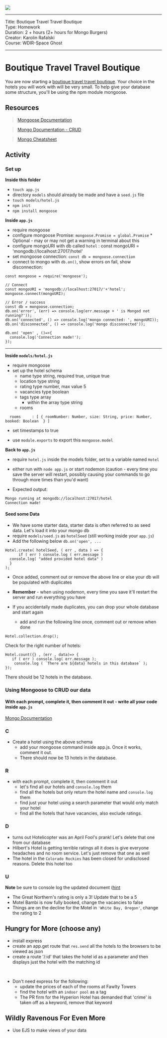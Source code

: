 ![](https://git.generalassemb.ly/Web-Development-Immersive-Remote/WDIR-Outrun/blob/master/ga_cog.png)

---
Title: Boutique Travel Travel Boutique<br>
Type: Homework<br>
Duration: 2 + hours (2+ hours for Mongo Burgers) <br>
Creator: Karolin Rafalski <br>
Course: WDIR-Space Ghost<br>

---

# Boutique Travel Travel Boutique

You are now starting a [boutique travel travel boutique](http://pushing-daisies.wikia.com/wiki/Boutique_Travel_Travel_Boutique). Your choice in the hotels you will work with will be very small. To help give your database some structure, you'll be using the npm module mongoose.

## Resources
> [Mongoose Documentation](http://mongoosejs.com/docs/guide.html)

> [Mongo Documentation - CRUD](https://docs.mongodb.com/manual/crud/)

> [Mongo Cheatsheet](../Mongo_Cheatsheet.md)


## Activity

### Set up

**Inside this folder**
- `touch app.js`
- directory `models` should already be made and have a `seed.js` file
- `touch models/hotel.js`
- `npm init`
- `npm install mongoose`

**Inside `app.js`**
- require mongoose
- configure mongoose Promise: `mongoose.Promise = global.Promise` * Optional - may or may not get a warning in terminal about this
- configure mongoURI with db called `hotel` : const mongoURI  = 'mongodb://localhost:27017/hotel'
- set mongoose connection: `const db = mongoose.connection`
- connect to mongo with `db.on()`, show errors on fail, show disconnection:

```
const mongoose = require('mongoose');

// Connect
const mongoURI = 'mongodb://localhost:27017/'+'hotel';
mongoose.connect(mongoURI);

// Error / success
const db = mongoose.connection;
db.on('error', (err) => console.log(err.message + ' is Mongod not running?'));
db.on('connected', () => console.log('mongo connected: ', mongoURI));
db.on('disconnected', () => console.log('mongo disconnected'));

db.on( 'open' , ()=>{
  console.log('Connection made!');
});
```

<hr>

**Inside `models/hotel.js`**

- require mongoose
- set up the hotel schema
  - name type string, required true, unique true
  - location type string
  - rating type number, max value 5
  - vacancies type boolean
  - tags type array
    - within the array  type string
  - rooms

```
  rooms     : [ { roomNumber: Number, size: String, price: Number, booked: Boolean  } ]
```
 - set timestamps to true

- use `module.exports` to export this `mongoose.model`

**Back to `app.js`**
- require `hotel.js` inside the models folder, set to a variable named `Hotel`

- either run with `node app.js` or start nodemon (caution - every time you save the server will restart, possibly causing your commands to go through more times than you'd want)
 - Expected output:

 ```
Mongo running at mongodb://localhost:27017/hotel
Connection made!
```

#### Seed some Data

- We have some starter data, starter data is often referred to as seed data. Let's load it into your mongo db
- require `models/seed.js` as `hotelSeed` (still working inside your `app.js`)
- Add the following below `db.on('open', ...`

```
Hotel.create( hotelSeed, ( err , data ) => {
      if ( err ) console.log ( err.message )
  console.log( "added provided hotel data" )
  }
);
```

- Once added, comment out or remove the above line or else your db will be populated with duplicates
- **Remember** - when using nodemon, every time you save it'll restart the server and run everything you have

- If you accidentally made duplicates, you can drop your whole database and start again
  - add and run the following line once, comment out or remove when done
```
Hotel.collection.drop();
```

Check for the right number of hotels:

```
Hotel.count({} , (err , data)=> {
   if ( err ) console.log( err.message );
    console.log ( `There are ${data} hotels in this database` );
});
```

There should be 12 hotels in the database.

### Using Mongoose to CRUD our data

#### With each prompt, complete it, then comment it out - write all your code inside `app.js`
[Mongo Documentation](https://docs.mongodb.com/manual/crud/)

### C

- Create a hotel using the above schema
  - add your mongoose command inside app.js. Once it works, comment it out.
  - There should now be 13 hotels in the database.

### R
- with each prompt, complete it, then comment it out
  - let's find all our hotels and `console.log` them
  - find all the hotels but only return the hotel name and `console.log` them
  - find just your hotel using a search parameter that would only match your hotel
  - find all the hotels that have vacancies, also exclude ratings.

### D
- turns out Hotelicopter was an April Fool's prank! Let's delete that one from our database
- Hilbert's Hotel is getting terrible ratings all it does is give everyone headaches and no room service. Let's just remove that one as well
- The hotel in the `Colorado Rockies` has been closed for undisclosed reasons. Delete this hotel too

### U

 **Note** be sure to console log the updated document ([hint](https://davidburgos.blog/return-updated-document-mongoose/)

- The Great Northern's rating is only a 3! Update that to be a 5
- Motel Bambi is now fully booked, change the vacancies to false
- Things are on the decline for the Motel in `'White Bay, Oregon'`, change the rating to 2

## Hungry for More (choose any)
- install express
- create an app.get route that `res.send` all the hotels to the browsers to be viewed as json
- create a route '/:id' that takes the hotel id as a parameter and then displays just the hotel with the matching id
<br>

- Don't need express for the following:
  - update the prices of each of the rooms at Fawlty Towers
  - find the hotel with an `indoor pool` as a tag
  - The PR firm for the Hyperion Hotel has demanded that 'crime' is taken off as a keyword, remove that keyword


## Wildly Ravenous For Even More
- Use EJS to make views of your data

